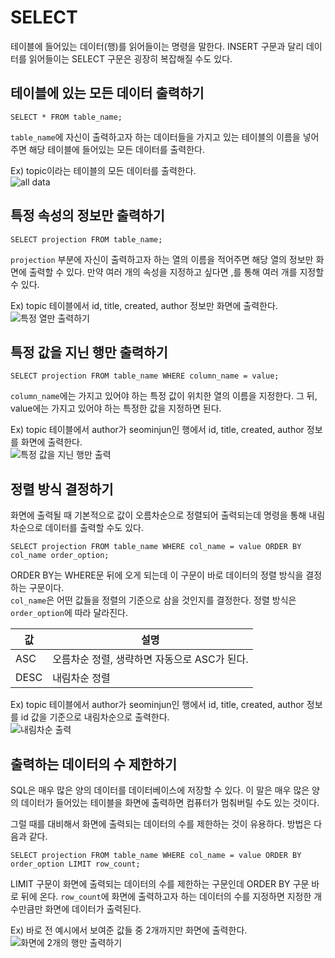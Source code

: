 # SELECT
  
테이블에 들어있는 데이터(행)를 읽어들이는 명령을 말한다. INSERT 구문과 달리 데이터를 읽어들이는 SELECT 구문은 굉장히 복잡해질 수도 있다.  
  
## 테이블에 있는 모든 데이터 출력하기
  
	SELECT * FROM table_name;
  
`table_name`에 자신이 출력하고자 하는 데이터들을 가지고 있는 테이블의 이름을 넣어주면 해당 테이블에 들어있는 모든 데이터를 출력한다.  
  
Ex) topic이라는 테이블의 모든 데이터를 출력한다.  
![all data](https://user-images.githubusercontent.com/51042546/81256370-47e03d80-906b-11ea-9987-669e694828c2.png)  
  
## 특정 속성의 정보만 출력하기
  
	SELECT projection FROM table_name;
  
`projection` 부분에 자신이 출력하고자 하는 열의 이름을 적어주면 해당 열의 정보만 화면에 출력할 수 있다. 만약 여러 개의 속성을 지정하고 싶다면 ,를 통해 여러 개를 지정할 수 있다.  
  
Ex) topic 테이블에서 id, title, created, author 정보만 화면에 출력한다.  
![특정 열만 출력하기](https://user-images.githubusercontent.com/51042546/81256588-e79dcb80-906b-11ea-8215-da537b17d0de.png)  
  
## 특정 값을 지닌 행만 출력하기
  
	SELECT projection FROM table_name WHERE column_name = value;
  
`column_name`에는 가지고 있어야 하는 특정 값이 위치한 열의 이름을 지정한다. 그 뒤, value에는 가지고 있어야 하는 특정한 값을 지정하면 된다.  
  
Ex) topic 테이블에서 author가 seominjun인 행에서 id, title, created, author 정보를 화면에 출력한다.  
![특정 값을 지닌 행만 출력](https://user-images.githubusercontent.com/51042546/81256910-d608f380-906c-11ea-94d9-67a96bb4861d.png)  
  
## 정렬 방식 결정하기
  
화면에 출력될 때 기본적으로 값이 오름차순으로 정렬되어 출력되는데 명령을 통해 내림차순으로 데이터를 출력할 수도 있다.  
  
	SELECT projection FROM table_name WHERE col_name = value ORDER BY col_name order_option;
  
ORDER BY는 WHERE문 뒤에 오게 되는데 이 구문이 바로 데이터의 정렬 방식을 결정하는 구문이다.  
`col_name`은 어떤 값들을 정렬의 기준으로 삼을 것인지를 결정한다. 정렬 방식은 `order_option`에 따라 달라진다.  
  
값 | 설명
---|------
ASC | 오름차순 정렬, 생략하면 자동으로 ASC가 된다.
DESC | 내림차순 정렬
  
Ex) topic 테이블에서 author가 seominjun인 행에서 id, title, created, author 정보를 id 값을 기준으로 내림차순으로 출력한다.  
![내림차순 출력](https://user-images.githubusercontent.com/51042546/81257310-e40b4400-906d-11ea-8c0c-68cf6488ed28.png)  
  
## 출력하는 데이터의 수 제한하기
  
SQL은 매우 많은 양의 데이터를 데이터베이스에 저장할 수 있다. 이 말은 매우 많은 양의 데이터가 들어있는 테이블을 화면에 출력하면 컴퓨터가 멈춰버릴 수도 있는 것이다.  
  
그럴 때를 대비해서 화면에 출력되는 데이터의 수를 제한하는 것이 유용하다. 방법은 다음과 같다.  
  
	SELECT projection FROM table_name WHERE col_name = value ORDER BY order_option LIMIT row_count;
  
LIMIT 구문이 화면에 출력되는 데이터의 수를 제한하는 구문인데 ORDER BY 구문 바로 뒤에 온다. `row_count`에 화면에 출력하고자 하는 데이터의 수를 지정하면 지정한 개수만큼만 화면에 데이터가 출력된다.  
  
Ex) 바로 전 예시에서 보여준 값들 중 2개까지만 화면에 출력한다.  
![화면에 2개의 행만 출력하기](https://user-images.githubusercontent.com/51042546/81257668-d1ddd580-906e-11ea-968d-d6e8f680fba6.png)  
  
